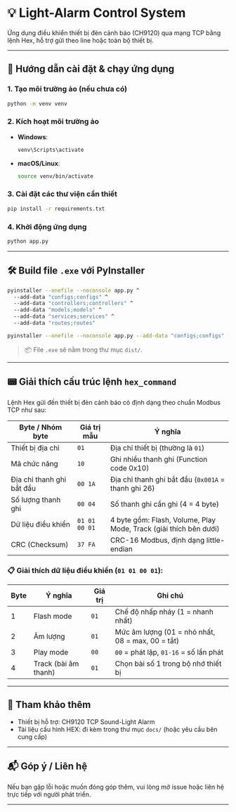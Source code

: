 
# 💡 Light-Alarm Control System

Ứng dụng điều khiển thiết bị đèn cảnh báo (CH9120) qua mạng TCP bằng lệnh Hex, hỗ trợ gửi theo line hoặc toàn bộ thiết bị.

---

## 🚀 Hướng dẫn cài đặt & chạy ứng dụng

### 1. Tạo môi trường ảo (nếu chưa có)
```bash
python -m venv venv
```

### 2. Kích hoạt môi trường ảo
- **Windows**:
  ```bash
  venv\Scripts\activate
  ```
- **macOS/Linux**:
  ```bash
  source venv/bin/activate
  ```

### 3. Cài đặt các thư viện cần thiết
```bash
pip install -r requirements.txt
```

### 4. Khởi động ứng dụng
```bash
python app.py
```

---

## 🛠️ Build file `.exe` với PyInstaller

```bash
pyinstaller --onefile --noconsole app.py ^
  --add-data "configs;configs" ^
  --add-data "controllers;controllers" ^
  --add-data "models;models" ^
  --add-data "services;services" ^
  --add-data "routes;routes"
```

```bash
pyinstaller --onefile --noconsole app.py --add-data "configs;configs" --add-data "controllers;controllers" --add-data "models;models" --add-data "services;services" --add-data "routes;routes"
```

> 📦 File `.exe` sẽ nằm trong thư mục `dist/`.

---

## 📟 Giải thích cấu trúc lệnh `hex_command`

Lệnh Hex gửi đến thiết bị đèn cảnh báo có định dạng theo chuẩn Modbus TCP như sau:

| Byte / Nhóm byte         | Giá trị mẫu              | Ý nghĩa                                                                 |
|--------------------------|--------------------------|------------------------------------------------------------------------|
| Thiết bị địa chỉ         | `01`                     | Địa chỉ thiết bị (thường là `01`)                                     |
| Mã chức năng             | `10`                     | Ghi nhiều thanh ghi (Function code 0x10)                              |
| Địa chỉ thanh ghi bắt đầu| `00 1A`                  | Địa chỉ thanh ghi bắt đầu (`0x001A` = thanh ghi 26)                   |
| Số lượng thanh ghi       | `00 04`                  | Số thanh ghi cần ghi (4 = 4 byte)                                     |
| Dữ liệu điều khiển       | `01 01 00 01`            | 4 byte gồm: Flash, Volume, Play Mode, Track (giải thích bên dưới)     |
| CRC (Checksum)           | `37 FA`                  | CRC-16 Modbus, định dạng little-endian                                |

### 📋 Giải thích dữ liệu điều khiển (`01 01 00 01`):

| Byte | Ý nghĩa             | Giá trị  | Ghi chú                                            |
|------|---------------------|----------|----------------------------------------------------|
| 1    | Flash mode          | `01`     | Chế độ nhấp nháy (1 = nhanh nhất)                  |
| 2    | Âm lượng            | `01`     | Mức âm lượng (01 = nhỏ nhất, 08 = max, 00 = tắt)   |
| 3    | Play mode           | `00`     | `00` = phát lặp, `01-16` = số lần phát             |
| 4    | Track (bài âm thanh)| `01`     | Chọn bài số 1 trong bộ nhớ thiết bị                |

---

## 📄 Tham khảo thêm

- Thiết bị hỗ trợ: CH9120 TCP Sound-Light Alarm
- Tài liệu cấu hình HEX: đi kèm trong thư mục `docs/` (hoặc yêu cầu bên cung cấp)

---

## 📬 Góp ý / Liên hệ

Nếu bạn gặp lỗi hoặc muốn đóng góp thêm, vui lòng mở issue hoặc liên hệ trực tiếp với người phát triển.

---
